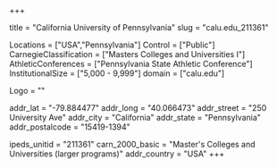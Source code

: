 
+++

title = "California University of Pennsylvania"
slug = "calu.edu_211361"

Locations = ["USA","Pennsylvania"]
Control = ["Public"]
CarnegieClassification = ["Masters Colleges and Universities I"]
AthleticConferences = ["Pennsylvania State Athletic Conference"]
InstitutionalSize = ["5,000 - 9,999"]
domain = ["calu.edu"]

Logo = ""

addr_lat = "-79.884477"
addr_long = "40.066473"
addr_street = "250 University Ave"
addr_city = "California"
addr_state = "Pennsylvania"
addr_postalcode = "15419-1394"

ipeds_unitid = "211361"
carn_2000_basic = "Master's Colleges and Universities (larger programs)"
addr_country = "USA"
+++
    
